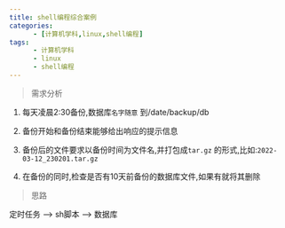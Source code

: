 ```yaml
---
title: shell编程综合案例
categories: 
      - [计算机学科,linux,shell编程]
tags:
      - 计算机学科
      - linux
      - shell编程
---
```


> 需求分析

1. 每天凌晨2:30备份,数据库`名字随意` 到/date/backup/db

2. 备份开始和备份结束能够给出响应的提示信息

3. 备份后的文件要求以备份时间为文件名,并打包成`tar.gz` 的形式,比如:`2022-03-12_230201.tar.gz` 

4. 在备份的同时,检查是否有10天前备份的数据库文件,如果有就将其删除

> 思路

定时任务 --> sh脚本 --> 数据库

